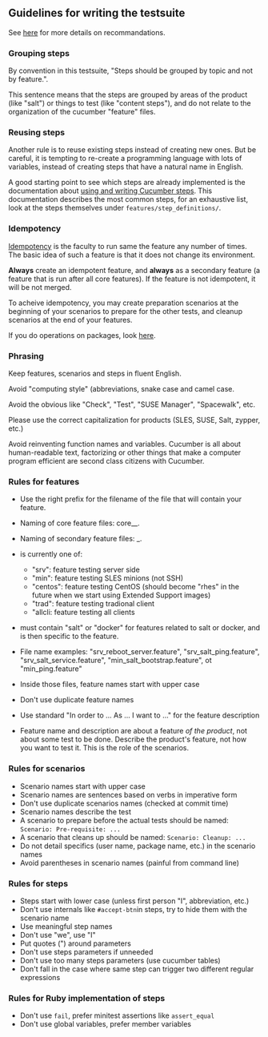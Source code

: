 ## Guidelines for writing the testsuite

See [here](https://github.com/SUSE/spacewalk-testsuite-base/blob/master/docs/Pitfalls-test.md)
for more details on recommandations.


### Grouping steps

By convention in this testsuite,
"Steps should be grouped by topic and not by feature.".

This sentence means
that the steps are grouped by areas of the product (like "salt") or things
to test (like "content steps"), and do not relate to the organization of
the cucumber "feature" files.


### Reusing steps

Another rule is to reuse existing steps instead of creating
new ones. But be careful, it is tempting to re-create a programming language
with lots of variables, instead of creating steps that have a natural name
in English.

A good starting point to see which steps are already implemented is
the documentation about [using and writing Cucumber steps](cucumber-steps.md).
This documentation describes the most common steps, for an
exhaustive list, look at the steps themselves under `features/step_definitions/`.


### Idempotency

[Idempotency](docs/idempotency.md) is the faculty to run same the feature any number of times. The basic idea of such a feature is that it does not change its environment.

**Always** create an idempotent feature, and **always** as a secondary feature (a feature that is run after all core features). If the feature is not idempotent, it will be not merged.

To acheive idempotency, you may create preparation scenarios at the beginning of your scenarios to prepare for the other tests, and cleanup scenarios at the end of your features.

If you do operations on packages, look [here](Patches_test.md).


### Phrasing

Keep features, scenarios and steps in fluent English.

Avoid "computing style" (abbreviations, snake case and camel case.

Avoid the obvious like "Check", "Test", "SUSE Manager", "Spacewalk", etc.

Please use the correct capitalization for products (SLES, SUSE, Salt, zypper, etc.)

Avoid reinventing function names and variables. Cucumber is all about human-readable text, factorizing or other things that make a computer program efficient are second class citizens with Cucumber.


### Rules for features

 * Use the right prefix for the filename of the file that will contain your feature.
 * Naming of core feature files: core_<type>_<topic>.
 * Naming of secondary feature files: <type>_<topic>.
 * <type> is currently one of:
   * "srv": feature testing server side
   * "min": feature testing SLES minions (not SSH)
   * "centos": feature testing CentOS (should become "rhes" in the future when we start using Extended Support images)
   * "trad": feature testing tradional client
   * "allcli: feature testing all clients
 * <topic> must contain "salt" or "docker" for features related to salt or docker, and is then specific to the feature.
 * File name examples: "srv_reboot_server.feature", "srv_salt_ping.feature", "srv_salt_service.feature", "min_salt_bootstrap.feature", ot "min_ping.feature"

 * Inside those files, feature names start with upper case
 * Don't use duplicate feature names
 * Use standard "In order to ... As ... I want to ..." for the feature description
 * Feature name and description are about a feature *of the product*, not about some test to be done. Describe the product's feature, not how you want to test it. This is the role of the scenarios.


### Rules for scenarios

 * Scenario names start with upper case
 * Scenario names are sentences based on verbs in imperative form
 * Don't use duplicate scenarios names (checked at commit time)
 * Scenario names describe the test
 * A scenario to prepare before the actual tests should be named: ```Scenario: Pre-requisite: ...```
 * A scenario that cleans up should be named: ```Scenario: Cleanup: ...```
 * Do not detail specifics (user name, package name, etc.) in the scenario names
 * Avoid parentheses in scenario names (painful from command line)


### Rules for steps

 * Steps start with lower case (unless first person "I", abbreviation, etc.)
 * Don't use internals like ```#accept-btn```in steps, try to hide them with the scenario name
 * Use meaningful step names
 * Don't use "we", use "I"
 * Put quotes (") around parameters
 * Don't use steps parameters if unneeded
 * Don't use too many steps parameters (use cucumber tables)
 * Don't fall in the case where same step can trigger two different regular expressions


### Rules for Ruby implementation of steps

 * Don't use ```fail```, prefer minitest assertions like ```assert_equal```
 * Don't use global variables, prefer member variables

